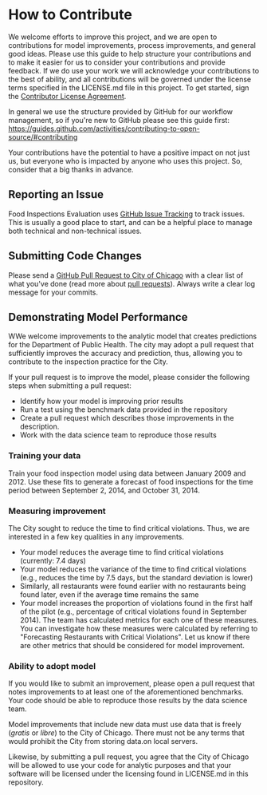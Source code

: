 # How to Contribute

We welcome efforts to improve this project, and we are open to contributions for model improvements, process improvements, and general good ideas.  Please use this guide to help structure your contributions and to make it easier for us to consider your contributions and provide feedback.  If we do use your work we will acknowledge your contributions to the best of ability, and all contributions will be governed under the license terms specified in the LICENSE.md file in this project. To get started, sign the [Contributor License Agreement](https://www.clahub.com/agreements/Chicago/food-inspections-evaluation).

In general we use the structure provided by GitHub for our workflow management, so if you're new to GitHub please see this guide first: https://guides.github.com/activities/contributing-to-open-source/#contributing

Your contributions have the potential to have a positive impact on not just us, but everyone who is impacted by anyone who uses this project.  So, consider that a big thanks in advance.

## Reporting an Issue

Food Inspections Evaluation uses [GitHub Issue Tracking](https://github.com/Chicago/food-inspections-evaluation/issues) to track issues. This is usually a good place to start, and can be a helpful place to manage both technical and non-technical issues. 

## Submitting Code Changes

Please send a [GitHub Pull Request to City of Chicago](https://github.com/chicago/food-inspections-evaluation/pull/new/master) with a clear list of what you've done (read more about [pull requests](http://help.github.com/pull-requests/)). Always write a clear log message for your commits. 

## Demonstrating Model Performance

WWe welcome improvements to the analytic model that creates predictions for the Department of Public Health. The city may adopt a pull request that sufficiently improves the accuracy and prediction, thus, allowing you to contribute to the inspection practice for the City.

If your pull request is to improve the model, please consider the following steps when submitting a pull request:
* Identify how your model is improving prior results
* Run a test using the benchmark data provided in the repository
* Create a pull request which describes those improvements in the description.
* Work with the data science team to reproduce those results
 
### Training your data
Train your food inspection model using data between January 2009 and 2012. Use these fits to generate a forecast of food inspections for the time period between September 2, 2014, and October 31, 2014.

### Measuring improvement
The City sought to reduce the time to find critical violations. Thus, we are interested in a few key qualities in any improvements.
* Your model reduces the average time to find critical violations (currently: 7.4 days)
* Your model reduces the variance of the time to find critical violations (e.g., reduces the time by 7.5 days, but the standard deviation is lower)
* Similarly, all restaurants were found earlier with no restaurants being found later, even if the average time remains the same
* Your model increases the proportion of violations found in the first half of the pilot (e.g., percentage of critical violations found in September 2014).
The team has calculated metrics for each one of these measures. You can investigate how these measures were calculated by referring to "Forecasting Restaurants with Critical Violations". Let us know if there are other metrics that should be considered for model improvement.

### Ability to adopt model
If you would like to submit an improvement, please open a pull request that notes improvements to at least one of the aforementioned benchmarks. Your code should be able to reproduce those results by the data science team.

Model improvements that include new data must use data that is freely (*gratis* or *libre*) to the City of Chicago. There must not be any terms that would prohibit the City from storing data.on local servers.

Likewise, by submitting a pull request, you agree that the City of Chicago will be allowed to use your code for analytic purposes and that your software will be licensed under the licensing found in LICENSE.md in this repository.
